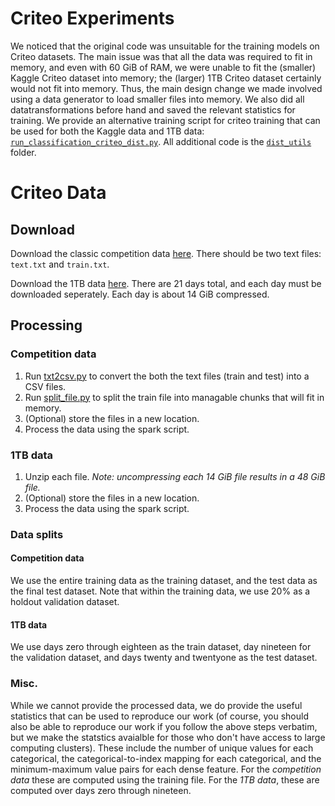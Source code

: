 # Criteo Experiments
We noticed that the original code was unsuitable for the training models on Criteo datasets.  The main issue was that all the data was required to fit in memory, and even with 60 GiB of RAM, we were unable to fit the (smaller) Kaggle Criteo dataset into memory;  the (larger) 1TB Criteo dataset certainly would not fit into memory.  Thus, the main design change we made involved using a data generator to load smaller files into memory.  We also did all datatransformations before hand and saved the relevant statistics for training.  We provide an alternative training script for criteo training that can be used for both the Kaggle data and 1TB data: [`run_classification_criteo_dist.py`](run_classification_criteo_dist.py). All additional code is the [`dist_utils`](/deepctr/dist_utils/) folder.

# Criteo Data

## Download
Download the classic competition data [here](http://labs.criteo.com/2014/02/kaggle-display-advertising-challenge-dataset/).  There should be two text files: `text.txt` and `train.txt`.

Download the 1TB data [here](https://labs.criteo.com/2013/12/download-terabyte-click-logs-2/).  There are 21 days total, and each day must be downloaded seperately.  Each day is about 14 GiB compressed.

## Processing
### Competition data
1. Run [txt2csv.py](./txt2csv.py) to convert the both the text files (train and test) into a CSV files.
2. Run [split_file.py](/deepctr/dist_utils/split_file.py) to split the train file into managable chunks that will fit in memory.
3. (Optional) store the files in a new location.
4. Process the data using the spark script.

### 1TB data
1. Unzip each file.  *Note: uncompressing each 14 GiB file results in a 48 GiB file.*
2. (Optional) store the files in a new location.
3. Process the data using the spark script.

### Data splits
#### Competition data
We use the entire training data as the training dataset, and the test data as the final test dataset.  Note that within the training data, we use 20% as a holdout validation dataset.

#### 1TB data
We use days zero through eighteen as the train dataset, day nineteen for the validation dataset, and days twenty and twentyone as the test dataset.

### Misc.
 While we cannot provide the processed data, we do provide the useful statistics that can be used to reproduce our work (of course, you should also be able to reproduce our work if you follow the above steps verbatim, but we make the statstics avaialble for those who don't have access to large computing clusters).  These include the number of unique values for each categorical, the categorical-to-index mapping for each categorical, and the minimum-maximum value pairs for each dense feature.  For the *competition data* these are computed using the training file.  For the *1TB data*, these are computed over days zero through nineteen.
 

